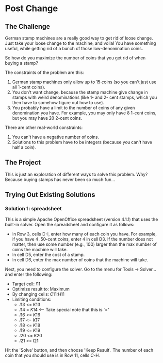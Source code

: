 # Post Change

## The Challenge

German stamp machines are a really good way to get rid of loose change. Just
take your loose change to the machine, and voila! You have something useful,
while getting rid of a bunch of those low-denomination coins.

So how do you maximize the number of coins that you get rid of when buying a
stamp?

The constraints of the problem are this:

1. German stamp machines only allow up to 15 coins (so you can't just use
all 1-cent coins).
2. You don't want change, because the stamp machine give change in stamps
with weird denominations (like 1- and 2- cent stamps, which you then have to
somehow figure out how to use).
3. You probably have a limit to the number of coins of any given denomination
you have. For example, you may only have 8 1-cent coins, but you may have 20
2-cent coins.

There are other real-world constraints:

1. You can't have a negative number of coins.
2. Solutions to this problem have to be integers (because you can't have half
a coin).

## The Project

This is just an exploration of different ways to solve this problem. Why?
Because buying stamps has never been so much fun...

## Trying Out Existing Solutions

### Solution 1: spreadsheet

This is a simple Apache OpenOffice spreadsheet (version 4.1.1) that uses the
built-in solver. Open the spreadsheet and configure it as follows:

* In Row 3, cells D-I, enter how many of each coin you have. For example, if
you have 4 .50-cent coins, enter 4 in cell D3. If the number does not matter,
then use some number (e.g., 100) larger than the max number of coins the
machine will take.
* In cell D5, enter the cost of a stamp.
* In cell D6, enter the max number of coins that the machine will take.

Next, you need to configure the solver. Go to the menu for Tools -> Solver...
and enter the following:

* Target cell: $I$11
* Optimize result to: Maximum
* By changing cells: $C$11:$H$11
* Limiting conditions:
  * $I$13  <=  $K$13
  * $I$14  =  $K$14  <-- Take special note that this is '='
  * $I$16  <=  $K$16
  * $I$17  <=  $K$17
  * $I$18  <=  $K$18
  * $I$19  <=  $K$19
  * $I$20  <=  $K$20
  * $I$21  <=  $I$21

Hit the 'Solve' button, and then choose 'Keep Result'. The number of each coin
that you should use is in Row 11, cells C-H.